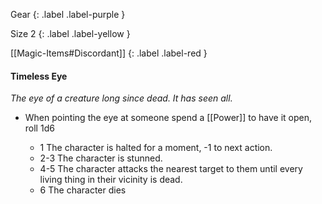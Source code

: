 Gear
{: .label .label-purple }

Size 2
{: .label .label-yellow }

[[Magic-Items#Discordant]]
{: .label .label-red }

#### Timeless Eye
*The eye of a creature long since dead. It has seen all.*

* When pointing the eye at someone spend a [[Power]] to have it open, roll 1d6
	
	* 1 The character is halted for a moment, -1 to next action.
	* 2-3 The character is stunned.
	* 4-5 The character attacks the nearest target to them until every living thing in their vicinity is dead.
	* 6 The character dies